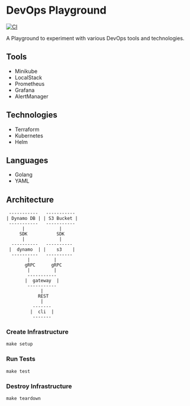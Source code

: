 # DevOps Playground

[![CI](https://github.com/jhandguy/devops-playground/workflows/CI/badge.svg)](https://github.com/jhandguy/devops-playground/actions?query=workflow%3ACI)

A Playground to experiment with various DevOps tools and technologies.

## Tools

- Minikube
- LocalStack
- Prometheus
- Grafana
- AlertManager

## Technologies

- Terraform
- Kubernetes
- Helm

## Languages

- Golang
- YAML

## Architecture

```text
 -----------   -----------
| Dynamo DB | | S3 Bucket |
 -----------   -----------
      |             |
     SDK           SDK
      |             |
  ----------   ----------   
 |  dynamo  | |    s3    |
  ----------   ----------
        |         |
       gRPC      gRPC
        |         |
        -----------
       |  gateway  |
        -----------
             |
            REST
             |
          -------
         |  cli  |
          -------
```

### Create Infrastructure

```shell
make setup
```

### Run Tests

```shell
make test
```

### Destroy Infrastructure

```shell
make teardown
```